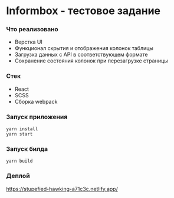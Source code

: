 # Informbox - тестовое задание

### Что реализовано

- Верстка UI
- Функционал скрытия и отображения колонок таблицы
- Загрузка данных с API в соответствующем формате
- Сохранение состояния колонок при перезагрузке страницы

### Стек

- React
- SCSS
- Сборка webpack

### Запуск приложения

```
yarn install
yarn start
```

### Запуск билда

```
yarn build
```

### Деплой

https://stupefied-hawking-a71c3c.netlify.app/
